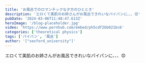 ```yaml
---
title: 'お風呂でのロマンチックな夕方のひととき'
description: 'エロくて美肌のお姉さんがお風呂できれいなパイパンに、、、😍'
pubDate: '2024-03-06T11:48:47.613Z'
heroImage: '/blog-placeholder.jpg'
video: 'https://www.pornhub.com/embed/ph5cdf2bb021bc6'
categories: ['theoretical physics']
tags: ['パイパン', '風呂']
author: '["sexford_university"]'
---
```


エロくて美肌のお姉さんがお風呂できれいなパイパンに、、、😍
